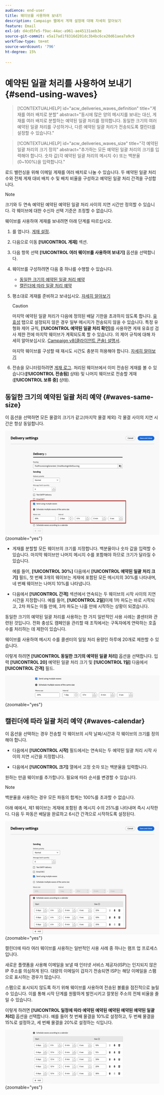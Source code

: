 ```yaml
---
audience: end-user
title: 웨이브를 사용하여 보내기
description: Campaign 웹에서 게재 설정에 대해 자세히 알아보기
feature: Email
exl-id: d4cd5fe5-f9ac-44ac-a961-ae45131aeb3e
source-git-commit: e5a17ad1f8316d201dc3b4bc6ce20d61aea7a9c9
workflow-type: tm+mt
source-wordcount: '796'
ht-degree: 15%

---
```


# 예약된 일괄 처리를 사용하여 보내기 {#send-using-waves}

>[!CONTEXTUALHELP]
>id="acw_deliveries_waves_definition"
>title="게재를 여러 배치로 분할"
>abstract="동시에 많은 양의 메시지를 보내는 대신, 게재를 여러 배치로 분할하는 예약된 일괄 처리를 정의합니다. 동일한 크기의 여러 예약된 일괄 처리를 구성하거나, 다른 예약된 일괄 처리가 전송되도록 캘린더를 설정할 수 있습니다."

>[!CONTEXTUALHELP]
>id="acw_deliveries_waves_size"
>title="각 예약된 일괄 처리의 크기 정의"
>abstract="추가하는 모든 예약된 일괄 처리의 크기를 입력해야 합니다. 숫자 값(각 예약된 일괄 처리의 메시지 수) 또는 백분율(0~100%)을 입력합니다."

로드 밸런싱을 위해 이메일 게재를 여러 배치로 나눌 수 있습니다. 두 예약된 일괄 처리 수와 전체 게재 대비 배치 수 및 배치 비율을 구성하고 예약된 일괄 처리 간격을 구성합니다.

>[!NOTE]
>
>크기와 두 연속 예약된 예약된 예약된 일괄 처리 사이의 지연 시간만 정의할 수 있습니다. 각 웨이브에 대한 수신자 선택 기준은 조정할 수 없습니다.

웨이브를 사용하여 게재를 보내려면 아래 단계를 따르십시오.

1. 를 엽니다. [게재 설정](delivery-settings.md#retries).

1. 다음으로 이동 **[!UICONTROL 게재]** 섹션.

1. 다음 항목 선택 **[!UICONTROL 여러 웨이브를 사용하여 보내기]** 옵션을 선택합니다.

1. 웨이브를 구성하려면 다음 중 하나를 수행할 수 있습니다.

   * [동일한 크기의 예약된 일괄 처리 예약](#waves-same-size)
   * [캘린더에 따라 일괄 처리 예약](#waves-calendar)

1. 평소대로 게재를 준비하고 보내십시오. [자세히 알아보기](../msg/gs-deliveries.md)

   >[!CAUTION]
   >
   >마지막 예약된 일괄 처리가 다음에 정의된 배달 기한을 초과하지 않도록 합니다. [유효성](delivery-settings.md#validity) 탭으로 설정되지 않은 경우 일부 메시지가 전송되지 않을 수 있습니다. 특정 유형화 제어 규칙, **[!UICONTROL 예약된 일괄 처리 확인]**&#x200B;를 사용하면 게재 유효성 검사 제한 전에 마지막 웨이브가 계획되도록 할 수 있습니다. 의 제어 규칙에 대해 자세히 알아보십시오. [Campaign v8(클라이언트 콘솔) 설명서](https://experienceleague.adobe.com/docs/campaign/automation/campaign-optimization/control-rules.html?lang=ko).
   >
   >마지막 웨이브를 구성할 때 재시도 시간도 충분히 허용해야 합니다. [자세히 알아보기](delivery-settings.md#retries)

1. 전송을 모니터링하려면 [게재 로그](../monitor/delivery-logs.md). 처리된 웨이브에서 이미 전송된 게재를 볼 수 있습니다(**[!UICONTROL 전송됨]** 상태) 및 나머지 웨이브로 전송할 게재(**[!UICONTROL 보류 중]** 상태).

## 동일한 크기의 예약된 일괄 처리 예약 {#waves-same-size}

이 옵션을 선택하면 모든 물결의 크기가 같고(마지막 물결 제외) 각 물결 사이의 지연 시간은 항상 동일합니다.

![](assets/waves-same-size.png){zoomable=&quot;yes&quot;}

* 게재를 분할할 모든 웨이브의 크기를 지정합니다. 백분율이나 숫자 값을 입력할 수 있습니다. 마지막 웨이브만 나머지 메시지 수를 포함해야 하므로 크기가 달라질 수 있습니다.

  예를 들어, **[!UICONTROL 30%]** 다음에서 **[!UICONTROL 예약된 일괄 처리 크기]** 필드, 첫 번째 3개의 웨이브는 게재에 포함된 모든 메시지의 30%를 나타내며, 네 번째 웨이브는 나머지 10%를 나타냅니다.

* 다음에서 **[!UICONTROL 간격]** 섹션에서 연속되는 두 웨이브의 시작 사이의 지연 시간을 지정합니다. 예를 들어, **[!UICONTROL 2일]**&#x200B;이제 1차 파도는 바로 시작되고, 2차 파도는 이틀 만에, 3차 파도는 나흘 만에 시작하는 상황이 되겠습니다.

동일한 크기의 예약된 일괄 처리를 사용하는 한 가지 일반적인 사용 사례는 콜센터와 관련된 것입니다. 전화 충성도 캠페인을 관리할 때 조직에서는 구독자에게 연락하는 호출 수를 처리하는 데 제한이 있습니다.

웨이브를 사용하여 메시지 수를 콜센터의 일일 처리 용량인 하루에 20개로 제한할 수 있습니다.

이렇게 하려면 **[!UICONTROL 동일한 크기의 예약된 일괄 처리]** 옵션을 선택합니다. 입력 **[!UICONTROL 20]** 예약된 일괄 처리 크기 및 **[!UICONTROL 1일]** 다음에서 **[!UICONTROL 간격]** 필드.

![](assets/waves-call-center.png){zoomable=&quot;yes&quot;}

## 캘린더에 따라 일괄 처리 예약 {#waves-calendar}

이 옵션을 선택하는 경우 전송할 각 웨이브의 시작 날짜/시간과 각 웨이브의 크기를 정의해야 합니다.

* 다음에서 **[!UICONTROL 시작]** 필드에서는 연속되는 두 예약된 일괄 처리 시작 사이의 지연 시간을 지정합니다.

* 다음에서 **[!UICONTROL 크기]** 열에서 고정 숫자 또는 백분율을 입력합니다.

원하는 만큼 웨이브를 추가합니다. 필요에 따라 순서를 변경할 수 있습니다.

>[!NOTE]
>
>백분율을 사용하는 경우 모든 파동의 합계는 100%를 초과할 수 없습니다.

아래 예에서, 제1 웨이브는 게재에 포함된 총 메시지 수의 25%를 나타내며 즉시 시작한다. 다음 두 파동은 배달을 완료하고 6시간 간격으로 시작하도록 설정된다.

![](assets/waves-calendar.png){zoomable=&quot;yes&quot;}

캘린더에 따라 여러 웨이브를 사용하는 일반적인 사용 사례 중 하나는 램프 업 프로세스입니다.

새로운 플랫폼을 사용해 이메일을 보낼 때 인터넷 서비스 제공자(ISP)는 인지되지 않은 IP 주소를 의심하게 된다. 대량의 이메일이 갑자기 전송되면 ISP는 해당 이메일을 스팸으로 표시하는 경우가 많습니다.

스팸으로 표시되지 않도록 하기 위해 웨이브를 사용하여 전송된 볼륨을 점진적으로 늘릴 수 있습니다. 이를 통해 시작 단계를 원활하게 발전시키고 잘못된 주소의 전체 비율을 줄일 수 있습니다.

이렇게 하려면 **[!UICONTROL 일정에 따라 예약된 예약된 예약된 예약된 예약된 일괄 처리]** 옵션을 선택합니다. 예를 들어 첫 번째 물결을 10%로 설정하고, 두 번째 물결을 15%로 설정하고, 세 번째 물결을 20%로 설정하는 식입니다.

![](assets/waves-ramp-up.png){zoomable=&quot;yes&quot;}
